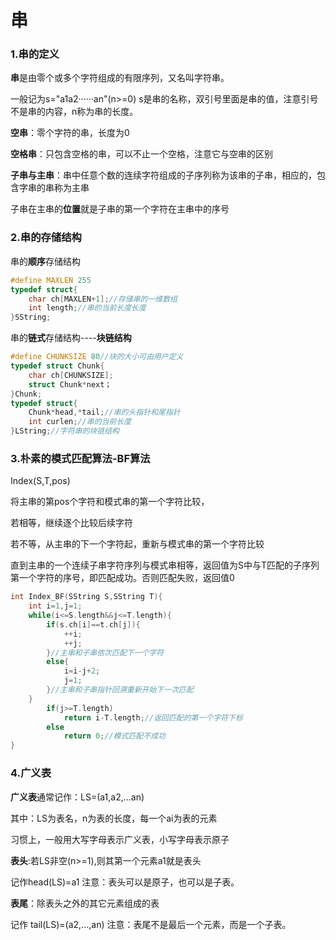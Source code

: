 # 串

### 1.串的定义

**串**是由零个或多个字符组成的有限序列，又名叫字符串。

一般记为s="a1a2······an"(n>=0) s是串的名称，双引号里面是串的值，注意引号不是串的内容，n称为串的长度。

**空串**：零个字符的串，长度为0

**空格串**：只包含空格的串，可以不止一个空格，注意它与空串的区别

**子串与主串**：串中任意个数的连续字符组成的子序列称为该串的子串，相应的，包含字串的串称为主串

子串在主串的**位置**就是子串的第一个字符在主串中的序号

### 2.串的存储结构



串的**顺序**存储结构

```c
#define MAXLEN 255
typedef struct{
    char ch[MAXLEN+1];//存储串的一维数组
    int length;//串的当前长度长度
}SString;
```

串的**链式**存储结构----**块链结构**

```c
#define CHUNKSIZE 80//块的大小可由用户定义
typedef struct Chunk{
    char ch[CHUNKSIZE];
    struct Chunk*next；
}Chunk;
typedef struct{
    Chunk*head,*tail;//串的头指针和尾指针
    int curlen;//串的当前长度
}LString;//字符串的块链结构
```

### 3.朴素的模式匹配算法-BF算法

Index(S,T,pos)

将主串的第pos个字符和模式串的第一个字符比较，

若相等，继续逐个比较后续字符

若不等，从主串的下一个字符起，重新与模式串的第一个字符比较

直到主串的一个连续子串字符序列与模式串相等，返回值为S中与T匹配的子序列第一个字符的序号，即匹配成功。否则匹配失败，返回值0

```c
int Index_BF(SString S,SString T){
    int i=1,j=1;
    while(i<=S.length&&j<=T.length){
        if(s.ch[i]==t.ch[j]){
            ++i;
            ++j;
        }//主串和子串依次匹配下一个字符
        else{
            i=i-j+2;
            j=1;
        }//主串和子串指针回溯重新开始下一次匹配
    }
        if(j>=T.length)
            return i-T.length;//返回匹配的第一个字符下标
        else
            return 0;//模式匹配不成功
}
```

### 4.广义表

**广义表**通常记作：LS=(a1,a2,...an)

其中：LS为表名，n为表的长度，每一个ai为表的元素

习惯上，一般用大写字母表示广义表，小写字母表示原子

**表头**:若LS非空(n>=1),则其第一个元素a1就是表头

记作head(LS)=a1 注意：表头可以是原子，也可以是子表。

**表尾**：除表头之外的其它元素组成的表

记作 tail(LS)=(a2,...,an) 注意：表尾不是最后一个元素，而是一个子表。
